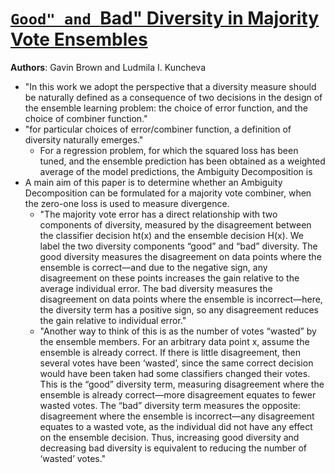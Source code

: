 # [``Good" and ``Bad" Diversity in Majority Vote Ensembles](https://link.springer.com/chapter/10.1007/978-3-642-12127-2_13)

**Authors**: Gavin Brown and Ludmila I. Kuncheva

* "In this work we adopt the perspective that a diversity measure should be naturally defined as a consequence of two decisions in the design of the ensemble learning problem: the choice of error function, and the choice of combiner function."
* "for particular choices of error/combiner function, a definition of diversity naturally emerges."
    * For a regression problem, for which the squared loss has been tuned, and the ensemble prediction has been obtained as a weighted average of the model predictions, the Ambiguity Decomposition is
* A main aim of this paper is to determine whether an Ambiguity Decomposition can be formulated for a majority vote combiner, when the zero-one loss is used to measure divergence.
    * "The majority vote error has a direct relationship with two components of diversity, measured by the disagreement between the classifier decision ht(x) and the ensemble decision H(x). We label the two diversity components “good” and “bad” diversity. The good diversity measures the disagreement on data points where the ensemble is correct—and due to the negative sign, any disagreement on these points increases the gain relative to the average individual error. The bad diversity measures the disagreement on data points where the ensemble is incorrect—here, the diversity term has a positive sign, so any disagreement reduces the gain relative to individual error."
    * "Another way to think of this is as the number of votes “wasted” by the ensemble members. For an arbitrary data point x, assume the ensemble is already correct. If there is little disagreement, then several votes have been ‘wasted’, since the same correct decision would have been taken had some classifiers changed their votes. This is the “good” diversity term, measuring disagreement where the ensemble is already correct—more disagreement equates to fewer wasted votes. The “bad” diversity term measures the opposite: disagreement where the ensemble is incorrect—any disagreement equates to a wasted vote, as the individual did not have any effect on the ensemble decision. Thus, increasing good diversity and decreasing bad diversity is equivalent to reducing the number of ‘wasted’ votes."